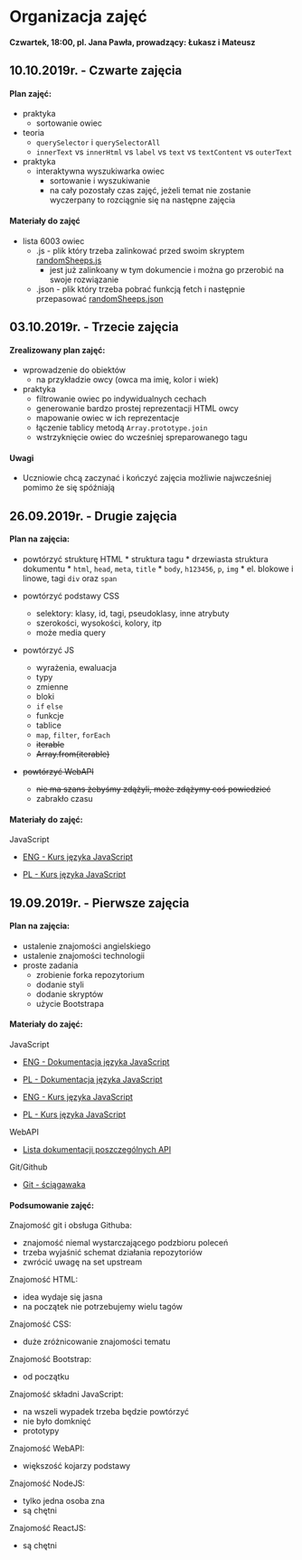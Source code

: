 # Organizacja zajęć
#### Czwartek, 18:00, pl. Jana Pawła, prowadzący: Łukasz i Mateusz


## 10.10.2019r. - Czwarte zajęcia
#### Plan zajęć:

* praktyka
	* sortowanie owiec
* teoria
	* `querySelector` i `querySelectorAll`
	* `innerText` vs `innerHtml` vs `label` vs `text` vs `textContent` vs `outerText`
* praktyka
	* interaktywna wyszukiwarka owiec
		* sortowanie i wyszukiwanie
		* na cały pozostały czas zajęć, jeżeli temat nie zostanie wyczerpany to rozciągnie się na następne zajęcia

#### Materiały do zajęć

* lista 6003 owiec
	* .js - plik który trzeba zalinkować przed swoim skryptem [randomSheeps.js](./randomSheeps.js)
		* jest już zalinkoany w tym dokumencie i można go przerobić na swoje rozwiązanie
	* .json - plik który trzeba pobrać funkcją fetch i następnie przepasować  [randomSheeps.json](./randomSheeps.json)

## 03.10.2019r. - Trzecie zajęcia
#### Zrealizowany plan zajęć:

* wprowadzenie do obiektów
	* na przykładzie owcy (owca ma imię, kolor i wiek)
* praktyka
	* filtrowanie owiec po indywidualnych cechach
	* generowanie bardzo prostej reprezentacji HTML owcy
	* mapowanie owiec w ich reprezentacje
	* łączenie tablicy metodą `Array.prototype.join`
	* wstrzyknięcie owiec do wcześniej spreparowanego tagu
#### Uwagi
* Uczniowie chcą zaczynać i kończyć zajęcia możliwie najwcześniej pomimo że się spóźniają


## 26.09.2019r. - Drugie zajęcia
#### Plan na zajęcia:

* powtórzyć strukturę HTML
		* struktura tagu
		* drzewiasta struktura dokumentu
		* `html`, `head`, `meta`, `title`
		* `body`, `h123456`, `p`, `img`
		* el. blokowe i linowe, tagi `div` oraz `span`
* powtórzyć podstawy CSS
	* selektory: klasy, id, tagi, pseudoklasy, inne atrybuty
	* szerokości, wysokości, kolory, itp
	* może media query


* powtórzyć JS
	* wyrażenia, ewaluacja
	* typy
	* zmienne
	* bloki
	* `if` `else`
	* funkcje
	* tablice
	* `map`, `filter`, `forEach`
	* <del> iterable </del>
	* <del> Array.from(iterable) </del>

* <del>powtórzyć WebAPI</del>
	* <del>nie ma szans żebyśmy zdążyli, może zdążymy coś powiedzieć</del>
	* zabrakło czasu
	
	

#### Materiały do zajęć:

JavaScript

* [ENG - Kurs języka JavaScript](https://developer.mozilla.org/en-US/docs/Web/JavaScript/Guide)

* [PL - Kurs języka JavaScript](https://developer.mozilla.org/pl/docs/Web/JavaScript/Guide)

## 19.09.2019r. - Pierwsze zajęcia

#### Plan na zajęcia:

* ustalenie znajomości angielskiego
* ustalenie znajomości technologii
* proste zadania
	* zrobienie forka repozytorium
	* dodanie styli
	* dodanie skryptów
	* użycie Bootstrapa

#### Materiały do zajęć:

JavaScript

* [ENG - Dokumentacja języka JavaScript](https://developer.mozilla.org/en-US/docs/Web/JavaScript)

* [PL - Dokumentacja języka JavaScript](https://developer.mozilla.org/pl/docs/Web/JavaScript)

* [ENG - Kurs języka JavaScript](https://developer.mozilla.org/en-US/docs/Web/JavaScript/Guide)

* [PL - Kurs języka JavaScript](https://developer.mozilla.org/pl/docs/Web/JavaScript/Guide)

WebAPI

* [Lista dokumentacji poszczególnych API](https://developer.mozilla.org/en-US/docs/Web/API)
	

Git/Github

* [Git - ściągawaka](https://education.github.com/git-cheat-sheet-education.pdf)


#### Podsumowanie zajęć:

Znajomość git i obsługa Githuba:

* znajomość niemal wystarczającego podzbioru poleceń
* trzeba wyjaśnić schemat działania repozytoriów
* zwrócić uwagę na set upstream

Znajomość HTML:

* idea wydaje się jasna
* na początek nie potrzebujemy wielu tagów

Znajomość CSS:

* duże zróżnicowanie znajomości tematu

Znajomość Bootstrap:

* od początku

Znajomość składni JavaScript:

* na wszeli wypadek trzeba będzie powtórzyć
* nie było domknięć
* prototypy

Znajomość WebAPI:

* większość kojarzy podstawy

Znajomość NodeJS:

* tylko jedna osoba zna
* są chętni

Znajomość ReactJS:

* są chętni

